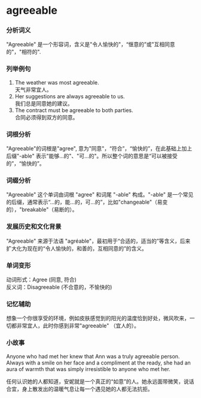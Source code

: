 # agreeable

### 分析词义

  

"Agreeable" 是一个形容词，含义是"令人愉快的"，“惬意的”或"互相同意的"，"相符的".

  

### 列举例句

  

1.  The weather was most agreeable.  
    天气非常宜人。
2.  Her suggestions are always agreeable to us.  
    我们总是同意她的建议。
3.  The contract must be agreeable to both parties.  
    合同必须得到双方的同意。

  

### 词根分析

  

"Agreeable"的词根是"agree", 意为"同意"，“符合”，“愉快的”，在此基础上加上后缀"-able" 表示"能够...的"、"可...的"。所以整个词的意思是“可以被接受的”，“愉快的”。

  

### 词缀分析

  

"Agreeable" 这个单词由词根 "agree" 和词尾 "-able" 构成。"-able" 是一个常见的后缀，通常表示“...的，能...的，可...的”，比如"changeable"（易变的），"breakable"（易断的）。

  

### 发展历史和文化背景

  

"Agreeable" 来源于法语 "agréable"，最初用于“合适的，适当的”等含义，后来扩大化为现在的“令人愉快的，和善的，互相同意的”的含义。

  

### 单词变形

  

动词形式：Agree (同意, 符合)  
反义词：Disagreeable (不合意的，不愉快的)

  

### 记忆辅助

  

想象一个你很享受的环境，例如皮肤感觉到的阳光的温度恰到好处，微风吹来，一切都非常宜人，此时你感到非常"agreeable" （宜人的）。

  

### 小故事

  

Anyone who had met her knew that Ann was a truly agreeable person. Always with a smile on her face and a compliment at the ready, she had an aura of warmth that was simply irresistible to anyone who met her.

  

任何认识她的人都知道，安妮就是一个真正的“如意”的人。她永远面带微笑，说话合宜，身上散发出的温暖气息让每一个遇见她的人都无法抗拒。
